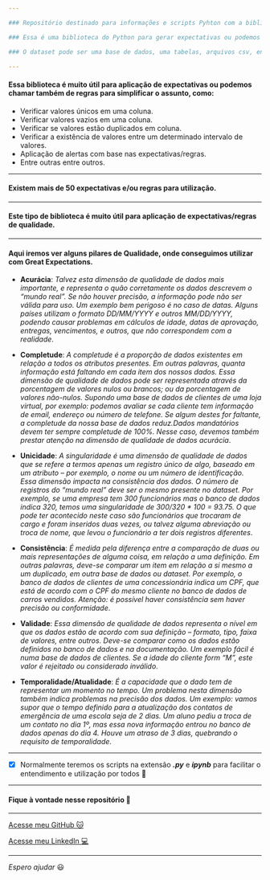 ```yaml
---

### Repositório destinado para informações e scripts Pyhton com a biblioteca Great Expectations.

### Essa é uma biblioteca do Python para gerar expectativas ou podemos chamar também de regras para simplificar o assunto sobre dataset. 

### O dataset pode ser uma base de dados, uma tabelas, arquivos csv, entre outros.

---
```


#### Essa biblioteca é muito útil para aplicação de expectativas ou podemos chamar também de regras para simplificar o assunto, como: 
  
  - Verificar valores únicos em uma coluna. 
  - Verificar valores vazios em uma coluna.
  - Verificar se valores estão duplicados em coluna.
  - Verificar a existência de valores entre um determinado intervalo de valores.
  - Aplicação de alertas com base nas expectativas/regras.
  - Entre outras entre outros.

---

#### Existem mais de 50 expectativas e/ou regras para utilização.

---

#### Este tipo de biblioteca é muito útil para aplicação de expectativas/regras de qualidade.

---

#### Aqui iremos ver alguns pilares de Qualidade, onde conseguimos utilizar com Great Expectations.

  - **Acurácia**: _Talvez esta dimensão de qualidade de dados mais importante, e representa o quão corretamente os dados descrevem o “mundo real”. Se não houver precisão, a informação pode não ser válida para uso. Um exemplo bem perigoso é no caso de datas. Alguns países utilizam o formato DD/MM/YYYY e outros MM/DD/YYYY, podendo causar problemas em cálculos de idade, datas de aprovação, entregas, vencimentos, e outros, que não correspondem com a realidade_.
  
  - **Completude**: _A completude é a proporção de dados existentes em relação a todos os atributos presentes. Em outras palavras, quanta informação está faltando em cada item dos nossos dados. Essa dimensão de qualidade de dados pode ser representada através da porcentagem de valores nulos ou brancos; ou da porcentagem de valores não-nulos. Supondo uma base de dados de clientes de uma loja virtual, por exemplo: podemos avaliar se cada cliente tem informação de email, endereço ou número de telefone. Se algum destes for faltante, a completude da nossa base de dados reduz.Dados mandatórios devem ter sempre completude de 100%. Nesse caso, devemos também prestar atenção na dimensão de qualidade de dados acurácia_.
  
  - **Unicidade**: _A singularidade é uma dimensão de qualidade de dados que se refere a termos apenas um registro único de algo, baseado em um atributo – por exemplo, o nome ou um número de identificação. Essa dimensão impacta na consistência dos dados. O número de registros do “mundo real” deve ser o mesmo presente no dataset. Por exemplo, se uma empresa tem 300 funcionários mas o banco de dados indica 320, temos uma singularidade de 300/320 * 100 = 93.75. O que pode ter acontecido neste caso são funcionários que trocaram de cargo e foram inseridos duas vezes, ou talvez alguma abreviação ou troca de nome, que levou o funcionário a ter dois registros diferentes_.
  
  - **Consistência**: _É medida pela diferença entre a comparação de duas ou mais representações de alguma coisa, em relação a uma definição. Em outras palavras, deve-se comparar um item em relação a si mesmo a um duplicado, em outra base de dados ou dataset. Por exemplo, o banco de dados de clientes de uma concessionária indica um CPF, que está de acordo com o CPF do mesmo cliente no banco de dados de carros vendidos. Atenção: é possível haver consistência sem haver precisão ou conformidade_.
  
  - **Validade**: _Essa dimensão de qualidade de dados representa o nível em que os dados estão de acordo com sua definição – formato, tipo, faixa de valores, entre outros. Deve-se comparar como os dados estão definidos no banco de dados e na documentação. Um exemplo fácil é numa base de dados de clientes. Se a idade do cliente form “M”, este valor é rejeitado ou considerado inválido_.
  
  - **Temporalidade/Atualidade**: _É a capacidade que o dado tem de representar um momento no tempo. Um problema nesta dimensão também indica problemas na precisão dos dados. Um exemplo: vamos supor que o tempo definido para a atualização dos contatos de emergência de uma escola seja de 2 dias. Um aluno pediu a troca de um contato no dia 1º, mas essa nova informação entrou no banco de dados apenas do dia 4. Houve um atraso de 3 dias, quebrando o requisito de temporalidade_.

---

- [x] Normalmente teremos os scripts na extensão _**.py**_ e _**ipynb**_ para facilitar o entendimento e utilização por todos :vulcan_salute:

---

#### Fique à vontade nesse repositório :vulcan_salute:

---

[Acesse meu GitHub :cat:](https://github.com/Phelipe-Sempreboni)

[Acesse meu LinkedIn :computer:](https://www.linkedin.com/in/luiz-phelipe-utiama-sempreboni-319902169/)

---

_Espero ajudar_ :smiley:
